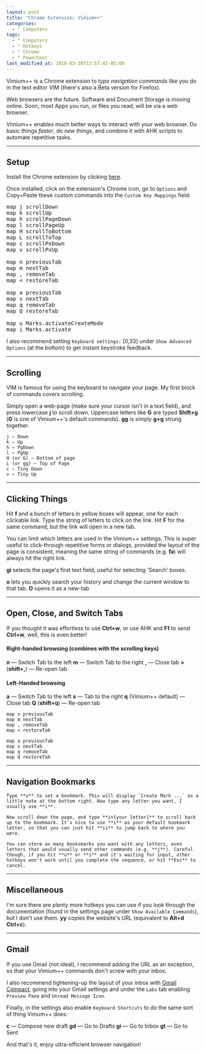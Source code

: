 ```yaml
---
layout: post
title: "Chrome Extension: Vimium++"
categories:
  - ° Computers
tags:
  - ° Computers
  - ° Hotkeys
  - ° Chrome
  - ° PowerUser
last_modified_at: 2018-03-30T12:57:42-05:00
---
```

Vimium++ is a Chrome extension to <em>type navigation commands</em> like you do in the text editor VIM (there's also a Beta version for Firefox). 

Web browsers are the future. Software and Document Storage is moving online. Soon, most Apps you run, or files you read, will be via a web browser.

Vimium++ enables much better ways to interact with your web browser. Do basic things _faster_, do _new_ things, and combine it with AHK scripts to automate repetitive tasks.

___

## Setup

Install the Chrome extension by clicking [here](https://chrome.google.com/webstore/detail/vimium%20%20/hfjbmagddngcpeloejdejnfgbamkjaeg).

Once installed, click on the extension's Chrome icon, go to `Options` and Copy+Paste these custom commands into the `Custom Key Mappings` field:

<pre>
map j scrollDown
map k scrollUp
map h scrollPageDown
map l scrollPageUp
map H scrollToBottom
map L scrollToTop
map c scrollPxDown
map v scrollPxUp

map n previousTab
map m nextTab
map , removeTab
map < restoreTab

map a previousTab
map s nextTab
map q removeTab
map Q restoreTab

map u Marks.activateCreateMode
map i Marks.activate
</pre>

I also recommend setting `Keyboard settings:` [0,33] under `Show Advanced Options` (at the bottom) to get instant keystroke feedback.

___

## Scrolling
VIM is famous for using the keyboard to navigate your page. My first block of commands covers scrolling.

Simply open a web-page (make sure your cursor isn't in a text field), and press lowercase **j** to scroll down. Uppercase letters like **G** are typed **Shift+g** (**G** is one of Vimium++'s default commands). **gg** is simply **g+g** strung together.

```
j — Down
k — Up
h — PgDown
l — PgUp
H (or G) — Bottom of page
L (or gg) — Top of Page
c — Tiny Down
v — Tiny Up
```
___

## Clicking Things

Hit **f** and a bunch of letters in yellow boxes will appear, one for each clickable link. Type the string of letters to click on the link. Hit **F** for the same command, but the link will open in a new tab.

You can limit which letters are used in the Vimium++ settings. This is super useful to click-through repetitive forms or dialogs, provided the layout of the page is consistent, meaning the same string of commands (e.g. **fa**) will always hit the right link.

**gi** selects the page's first text field, useful for selecting 'Search' boxes.

**o** lets you quickly search your history and change the current window to that tab. **O** opens it as a new-tab

___

## Open, Close, and Switch Tabs

If you thought it was effortless to use **Ctrl+w**, or use AHK and **F1** to send **Ctrl+w**, well, this is even better!

#### Right-handed browsing (combines with the scrolling keys)

**n** — Switch Tab to the left
**m** — Switch Tab to the right
**,** — Close tab
**>** (**shift+,**) — Re-open tab

#### Left-Handed browsing

**a** — Switch Tab to the left
**s** — Tab to the right
**q** (Vimium++ default) — Close tab
**Q** (**shift+q**) — Re-open tab


```
map n previousTab
map m nextTab
map , removeTab
map < restoreTab

map a previousTab
map s nextTab
map q removeTab
map Q restoreTab
```

___

## Navigation Bookmarks

	Type **u** to set a bookmark. This will display `Create Mark ...` as a little note at the bottom right. Now type any letter you want, I usually use **i**.

	Now scroll down the page, and type **i+[your letter]** to scroll back up to the bookmark. It's nice to use **i** as your default bookmark letter, so that you can just hit **ii** to jump back to where you were.

	You can store as many booksmarks you want with any letters, even letters that would usually send other commands (e.g. **j**). Careful though, if you hit **u** or **i** and it's waiting for input, other hotkeys won't work until you complete the sequence, or hit **Esc** to cancel.

___

## Miscellaneous

I'm sure there are plenty more hotkeys you can use if you look through the documentation (found in the settings page under `Show Available Commands`), but I don't use them. **yy** copies the website's URL (equivalent to **Alt+d** **Ctrl+c**).

___

## Gmail

If you use Gmail (not ideal), I recommend adding the URL as an exception, so that your Vimium++ commands don't screw with your inbox.

I also recommend tightening-up the layout of your inbox with [Gmail Compact](https://chrome.google.com/webstore/detail/gmail-compact/ocgmlabbjbpfjcalgnhhffadjhenhlkp), going into your Gmail settings and under the `Labs` tab enabling `Preview Pane` and `Unread Message Icon`.

Finally, in the settings also enable `Keyboard Shortcuts` to do the same sort of thing Vimum++ does:

**c** — Compose new draft
**gd** — Go to Drafts
**gi** — Go to Inbox
**gt** — Go to Sent


And that's it, enjoy ultra-efficient browser navigation!

